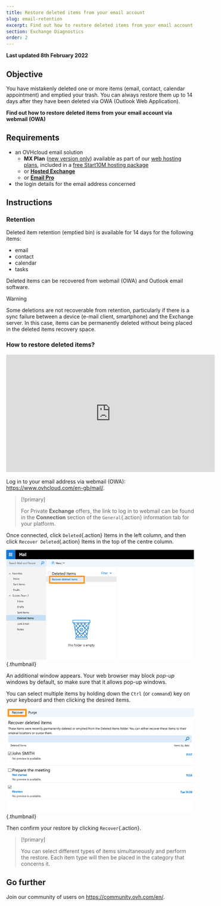 ```yaml
---
title: Restore deleted items from your email account
slug: email-retention
excerpt: Find out how to restore deleted items from your email account via webmail (OWA)
section: Exchange Diagnostics
order: 2
---
```


**Last updated 8th February 2022**
 
## Objective

You have mistakenly deleted one or more items (email, contact, calendar appointment) and emptied your trash. You can always restore them up to 14 days after they have been deleted via OWA (Outlook Web Application).

**Find out how to restore deleted items from your email account via webmail (OWA)**
 
## Requirements
 
- an OVHcloud email solution
    - **MX Plan** ([new version only](https://docs.ovh.com/gb/en/emails/web_hosting_an_overview_of_ovh_email/)) available as part of our [web hosting plans](https://www.ovhcloud.com/en-gb/web-hosting/), included in a [free Start10M hosting package](https://www.ovhcloud.com/en-gb/domains/free-web-hosting/)
    - or [**Hosted Exchange**](https://www.ovhcloud.com/en-gb/emails/hosted-exchange/)
    - or [**Email Pro**](https://www.ovhcloud.com/en-gb/emails/email-pro/)
- the login details for the email address concerned

## Instructions

### Retention

Deleted item retention (emptied bin) is available for 14 days for the following items:

- email
- contact
- calendar
- tasks

Deleted items can be recovered from webmail (OWA) and Outlook email software.

> [!warning]
>
> Some deletions are not recoverable from retention, particularly if there is a sync failure between a device (e-mail client, smartphone) and the Exchange server. In this case, items can be permanently deleted without being placed in the deleted items recovery space.
>

### How to restore deleted items?

<iframe width="560" height="315" src="https://www.youtube-nocookie.com/embed/msmUN7cLSNI?start=117" title="YouTube video player" frameborder="0" allow="accelerometer; autoplay; clipboard-write; encrypted-media; gyroscope; picture-in-picture" allowfullscreen></iframe>

Log in to your email address via webmail (OWA): <https://www.ovhcloud.com/en-gb/mail/>.

> [!primary]
>
> For Private **Exchange** offers, the link to log in to webmail can be found in the **Connection** section of the `General`{.action} information tab for your platform.

Once connected, click `Deleted`{.action} Items in the left column, and then click `Recover Deleted`{.action} Items in the top of the centre column.

![emails](images/3582.png){.thumbnail}

An additional window appears. Your web browser may block *pop-up* windows by default, so make sure that it allows pop-up windows.

You can select multiple items by holding down the `Ctrl` (or `command`) key on your keyboard and then clicking the desired items.

![emails](images/3584.png){.thumbnail}

Then confirm your restore by clicking `Recover`{.action}.

> [!primary]
>
> You can select different types of items simultaneously and perform the restore. Each item type will then be placed in the category that concerns it.
> 

## Go further
  
Join our community of users on <https://community.ovh.com/en/>.
